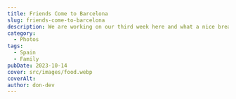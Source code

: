 ```yaml
---
title: Friends Come to Barcelona
slug: friends-come-to-barcelona
description: We are working on our third week here and what a nice break to have friends who happen to be in town! Amazing to have lunch and show them the apartment. Feels like we made it!
category:
  - Photos
tags:
  - Spain
  - Family
pubDate: 2023-10-14
cover: src/images/food.webp
coverAlt: 
author: don-dev
---
```

